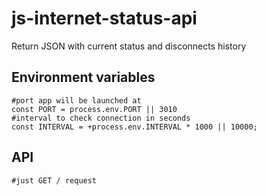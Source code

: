 # js-internet-status-api
Return JSON with current status and disconnects history


## Environment variables

    #port app will be launched at
    const PORT = process.env.PORT || 3010
    #interval to check connection in seconds
    const INTERVAL = +process.env.INTERVAL * 1000 || 10000;

## API

    #just GET / request